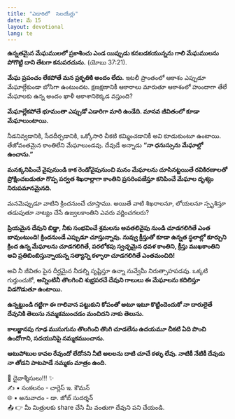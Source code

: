 ```yaml
---
title: "ఎడారిలో  సెలయేర్లు"
date: మే 15
layout: devotional
lang: te
---
```


**ఉన్నతమైన మేఘములలో ప్రకాశించు ఎండ యిప్పుడు కనబడకయున్నను గాలి మేఘములను పోగొట్టి దాని తేటగా కనుపరచును.** (యోబు 37:21). 

**మేఘ ప్రపంచం లేకపోతే మన ప్రకృతికి అందం లేదు.** ఇటలీ ప్రాంతంలో ఆకాశం ఎప్పుడూ మేఘాల్లేకుండా బోసిగా ఉంటుందట. క్షణక్షణానికీ ఆకారాలు మారుతూ ఆకాశంలో హుందాగా తేలే మేఘాలకు ఉన్న అందం ఖాళీ ఆకాశానికెక్కడ వస్తుంది? 

**మేఘాల్లేకపోతే భూమంతా ఎప్పుడో ఎడారిగా మారి ఉండేది. మానవ జీవితంలో కూడా మేఘాలుంటాయి.**

 నీడనివ్వడానికి, సేదదీర్చడానికి, ఒక్కోసారి చీకటి కమ్మించడానికీ అవి కూడుకుంటూ ఉంటాయి. తేజోవంతమైన కాంతిలేని మేఘాలుండవు. దేవుడే అన్నాడు **“నా ధనుస్సును మేఘాల్లో ఉంచాను.”**

**మనక్కనిపించే వైపునుండి కాక రెండోవైపునుంచి మనం మేఘాలను చూసినట్టయితే రవికిరణాలతో ప్రోక్షించబడుతూ గొప్ప పర్వత శిఖరాల్లాగా కాంతిని ప్రసరింపజేస్తూ కనిపించే మేఘాల దృశ్యం నిరుపమానమైనది.**

మనమెప్పుడూ వాటిని క్రిందనుంచే చూస్తాము. అయితే వాటి శిఖరాలనూ, లోయలనూ స్పృశిస్తూ తడుపుతూ నాట్యం చేసే ఉజ్వలకాంతిని ఎవరు వర్ణించగలరు?

**ప్రియమైన దేవుని బిడ్డా, నీకు సంభవించే శ్రమలను అవతలివైపు నుండి చూడగలిగితే ఎంత బావుంటుంది! క్రిందనుండే ఎప్పుడూ చూస్తున్నావు. నువ్వు క్రీస్తుతో కూడా ఉన్నత స్థలాల్లో కూర్చుని క్రింద ఉన్న మేఘాలను చూడగలిగితే, పరలోకపు స్వచ్ఛమైన ధవళ కాంతిని, క్రీస్తు ముఖకాంతిని అవి ప్రతిబింబిస్తున్నాయన్న సత్యాన్ని కళ్ళారా చూడగలిగితే ఎంతమంచిది!**

 అవి నీ జీవితం పైన దీర్ఘమైన నీడల్ని సృష్టిస్తూ ఉన్నా నువ్వేమీ నిరుత్సాహపడవు. ఒక్కటి గుర్తుంచుకో, **అన్నింటినీ తొలగించి శుభ్రపరచే దేవుని గాలులు ఈ మేఘాలను కదిలిస్తూ విడగొడుతూ ఉంటాయి.**

**ఉన్నట్టుండి గట్టిగా ఈ గాలివాన పట్టుకుని కోపంతో అటూ ఇటూ కొట్టిందెందుకో నా దారులైతే దేవునికి తెలుసు నమ్మకముంచడం మంచిదని నాకు తెలుసు.**

**కాలజ్జానపు గూఢ ముసుగును తొలగించి తొంగి చూడలేను ఉదయమూ చీకటి ఏది పొంచి ఉందోగాని, సదయునిపై నమ్మకముంచాను.**

**ఆటుపోటుల కావల రేవుందో లేదోనని నీటి అలలను దాటి చూచే కళ్ళు లేవు. నాటికీ నేటికీ దేవుడు నా తోడని పాటపాడే నమ్మకం మాత్రం ఉంది.**

<div class="blessing">🙏 <span class="bless-text">దైవాశ్శీసులు!!!</span> ✨</div>

<div class="credit">✍️ <span class="credit-text">▪ సంకలనం - చార్లెస్ ఇ. కౌమన్</span></div>
<div class="credit">🌐 <span class="credit-text">▪ అనువాదం - డా. జోబ్ సుదర్శన్</span></div>


<div class="share">📤 👉 <span class="share-text">మీ మిత్రులకు share చేసి మీ వంతుగా దేవుని పని చేయండి.</span></div>

